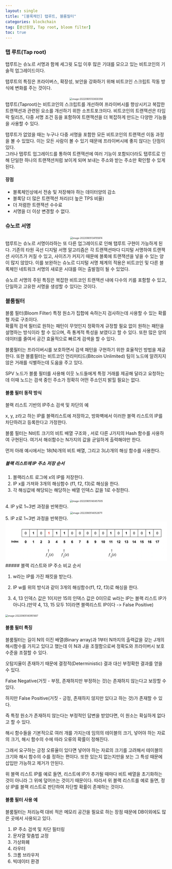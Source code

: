 ```yaml
---
layout: single
title: "[블록체인] 탭루트, 블룸필터"
categories: blockchain
tag: [분산원장, Tap root, bloom filter]
toc: true
---
```


### 탭 루트(Tap root)

탭루트는 슈노르 서명과 함께 세그윗 도입 이후 많은 기대를 모으고 있는 비트코인의 기술적 업그레이드이다.

탭루트의 특징은 프라이버스, 확장성, 보안을 강화하기 위해 비트코인 스크립트 작동 방식에 변화를 주는 것이다.
<center>
<img src="../../images/2022-09-05-blockchain_16th/image-20220905133830356.png" alt="image-20220905133830356" style="zoom:50%;" />
</center>
탭루트(Taproot)는 비트코인의 스크립트를 개선하여 프라이버시를 향상시키고 복잡한 트랜잭션과 관련된 요소를 개선하기 위한 소프트포크이다.  
비트코인의 트랜잭션은 타임락 릴리즈, 다중 서명 조건 등을 포함하여 트랜잭션을 더 복잡하게 만드는 다양한 기능들을 사용할 수 있다.

탭루트가 없었을 때는 누구나 다중 서명을 포함한 모든 비트코인의 트랜잭션 이동 과정을 볼 수 있었다. 이는 모든 사람이 볼 수 있기 때문에 프라이버시에 좋지 않다는 단점이 있다.  
그러나 탭루트 업그레이드를 통하여 트랜잭션에 여러 기능이 포함되더라도 탭루트로 인해 단일한 하나의 트랜잭션처럼 보이게 되며 보내는 주소와 받는 주소만 확인할 수 있게 된다.

#### 장점

- 블록체인상에서 전송 및 저장해야 하는 데이터양의 감소
- 블록당 더 많은 트랜잭션 처리(더 높은 TPS 비율)
- 더 저렴한 트랜잭션 수수료
- 서명을 더 이상 변경할 수 없다.

### 슈노르 서명
<center>
<img src="../../images/2022-09-05-blockchain_16th/image-20220905134155974.png" alt="image-20220905134155974" style="zoom:50%;" />
</center>
탭루트는 슈노르 서명이라하는 또 다른 업그레이드로 인해 탭루트 구현이 가능하게 된다.  
기존의 타원 곡선 디지털 서명 알고리즘은 각 트랜잭션마다 디지털 서명하여 트랜잭션 사이즈가 커질 수 있고, 사이즈가 커지기 때문에 블록에 트랜잭션을 넣을 수 있는 양이 많지 않았다.  
이를 보완하는 슈노르 디지털 서명 체계의 적용은 비트코인 및 다른 블록체인 네트워크 서명의 새로운 시대를 여는 출발점이 될 수 있었다.

슈노르 서명의 주된 특징은 복잡한 비트코인 트랜잭션 내에 다수의 키를 포함할 수 있고, 단일하고 고유한 서명을 생성할 수 있다는 것이다.

### 블룸필터

블룸 필터(Bloom Filter) 특정 원소가 집합에 속하는지 검사하는데 사용할 수 있는 확률형 자료 구조이다.  
확률적 검색 필터로 원하는 패턴이 무엇인지 정확하게 규정할 필요 없이 원하는 패턴을 설명하는 방식이라 할 수 있으며, 즉 통계적 특성을 보였다고 할 수 있다. 또한 많은 양의 데이터를 줄여서 공간 효율적으로 빠르게 검색을 할 수 있다.

블룸필터는 프라이버시를 보호하면서 검색 패턴을 구현하기 위한 효율적인 방법을 제공한다. 또한 블룸필터는 비트코인 언리미티드(Bitcoin Unlimited) 팀이 노드에 알려지지 않은 거래를 식별하는데 도움을 주고 있다.

SPV 노드가 블룸 필터를 사용해 이웃 노드들에게 특정 거래를 제공해 달라고 요청하는데 이때 노드는 검색 중인 주소가 정확히 어떤 주소인지 밝힐 필요는 없다.

#### 블룸 필터 동작 방식

블랙 리스트 기반의 IP주소 검색 및 차단의 예

x, y, z라고 하는 IP를 블랙리스트에 저장하고, 방화벽에서 이러한 블랙 리스트의 IP를 차단하려고 등록한다고 가정한다.

블룸 필터는 N비트 크기의 비트 배열 구조와 , 서로 다른 J가지의 Hash 함수를 사용하여 구현된다. 여기서 해쉬함수는 N가지의 값을 균일하게 출력해야만 한다.

먼저 아래 예시에서는 18(N)개의 비트 배열, 그리고 3(J)개의 해싱 함수를 사용한다.

##### 블랙 리스트에 IP 주소 저장 순서

1. 블랙리스트 로그에 x의 IP를 저장한다.
2. IP x를 가져와 3개의 해싱함수 (f1, f2, f3)로 해싱을 한다.
3. 각 해싱값에 해당되는 해당하는 배열 인덱스 값을 1로 수정한다.
<center>
<img src="../../images/2022-09-05-blockchain_16th/image-20220905140457005.png" alt="image-20220905140457005" style="zoom:50%;" />
</center>
4. IP y로 1~3번 과정을 반복한다.
<center>
<img src="../../images/2022-09-05-blockchain_16th/image-20220905140528711.png" alt="image-20220905140528711" style="zoom:50%;" />
</center>
5. IP z로  1~3번 과정을 반복한다.
<center>
<img src="../images/2022-09-05-blockchain_16th/image-20220905140555595.png" alt="image-20220905140555595" style="zoom:50%;" />
</center>
##### 블랙 리스트와 IP 주소 비교 순서

1. w라는 IP를 가진 패킷을 받는다.

2. IP w를 위의 방식과 같이 3개의 해싱함수(f1, f2, f3)로 해싱을 한다.
3. 4, 13 인덱스 값은 1이지만 15의 인덱스 값은 0이므로 w라는 IP는 블랙 리스트 IP가 아니다.(만약 4, 13, 15 모두 1이라면 블랙리스트 IP이다 -> False Positive)

<img src="../../images/2022-09-05-blockchain_16th/image-20220905140951487.png" alt="image-20220905140951487" style="zoom:50%;" />

#### 블룸 필터 특징

블룸필터는 길이 N의 이진 배열(Binary array)과 1부터 N까지의 출력값을 갖는 J개의 해시함수를 가지고 있다고 했는데 이 N과 J을 조절함으로써 정확도와 프라이버시 보호 수준을 조절할 수 있다.

오탐지율이 존재하기 때문에 결정적(Deterministic) 결과 대신 부정확한 결과를 얻을 수 있다.

False Negative(거짓 - 부정, 존재하지만 부정하는 것)는 존재하지 않는다고 보장할 수 있다.

하지만 False Positive(거짓 - 긍정, 존재하지 않지만 있다고 하는 것)가 존재할 수 있다.

즉 특정 원소가 존재하지 않는다는 부정적인 답변을 받았다면, 이 원소는 확실하게 없다고 할 수 있다.

해시 함수들을 기본적으로 여러 개를 가지는데 임의의 테이블의 크기, 넣어야 하는 자료의 크기, 해시 함수의 수에 따라 오류의 확률이 정해진다.

그래서 요구하는 긍정 오류율이 있다면 넣어야 하는 자료의 크기를 고려해서 테이블의 크기와 해시 함수의 수를 정하는 편이다. 또한 있는지 없는지만을 보는 그 특성 때문에 삽입만 가능하고 제거가 안된다.

위 블랙 리스트 IP를 예로 들면, 리스트에 IP가 추가될 때마다 비트 배열을 초기화하는 것이 아니라 그 위에 덮어쓰는 것이기 때문이다.  따라서 위 블랙 리스트를 예로 들면, 정상 IP를 블랙 리스트로 판단하여 차단할 확률이 존재하는 것이다.

#### 블룸 필터 사용 예

블룸필터는 처리능력 대비 적은 메모리 공간을 필요로 하는 장점 때문에 DB이외에도 많은 곳에서 사용되고 있다.

1. IP 주소 검색 및 차단 필터링
2. 문자열 맞춤법 교정
3. 가상화폐
4. 라우터
5. 크롬 브라우저
6. 빅데이터 환경